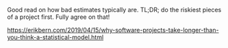 Good read on how bad estimates typically are.
TL;DR; do the riskiest pieces of a project first.
Fully agree on that!

https://erikbern.com/2019/04/15/why-software-projects-take-longer-than-you-think-a-statistical-model.html